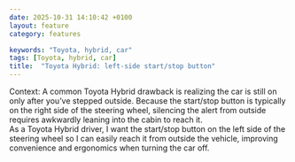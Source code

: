 ```yaml
---
date: 2025-10-31 14:10:42 +0100
layout: feature
category: features

keywords: "Toyota, hybrid, car"
tags: [Toyota, hybrid, car]
title:  "Toyota Hybrid: left-side start/stop button"
---
```

Context: A common Toyota Hybrid drawback is realizing the car is still on only after you’ve stepped outside. Because the start/stop button is typically on the right side of the steering wheel, silencing the alert from outside requires awkwardly leaning into the cabin to reach it.
<br>
As a Toyota Hybrid driver, I want the start/stop button on the left side of the steering wheel so I can easily reach it from outside the vehicle, improving convenience and ergonomics when turning the car off.